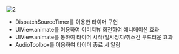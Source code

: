 ![2](https://github.com/iOS-Dev-Hyun/Projects-30-Swift/assets/142004247/bf980f75-f02b-46fe-a1c9-2217217ab030)


- DispatchSourceTimer를 이용한 타이머 구현
- UIView.animate를 이용하여 이미지뷰 회전하여 애니메이션 효과
- UIView.animate를 통하여 타이머 시작/일시정지/취소간 부드러운 효과
- AudioToolbox를 이용하여 타이머 종료 시 알람
